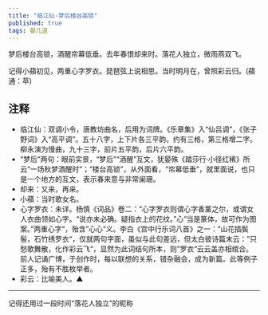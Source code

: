 ```yaml
---
title: "临江仙-梦后楼台高锁"
published: true
tags: 晏几道
---
```


梦后楼台高锁，酒醒帘幕低垂。去年春恨却来时。落花人独立，微雨燕双飞。

记得小蘋初见，两重心字罗衣。琵琶弦上说相思。当时明月在，曾照彩云归。(蘋 通：苹)

## 注释

- 临江仙：双调小令，唐教坊曲名，后用为词牌。《乐章集》入“仙吕调”，《张子野词》入“高平调”。五十八字，上下片各三平韵。约有三格，第三格增二字。柳永演为慢曲，九十三字，前片五平韵，后片六平韵。
- “梦后”两句：眼前实景，“梦后”“酒醒”互文，犹晏殊《踏莎行·小径红稀》所云“一场秋梦酒醒时”；“楼台高锁”，从外面看，“帘幕低垂”，就里面说，也只是一个地方的互文，表示春来意与非常阑珊。
- 却来：又来，再来。
- 小蘋：当时歌女名。
- 心字罗衣：未详。杨慎《词品》卷二：“心字罗衣则谓心字香薰之尔，或谓女人衣曲领如心字。“说亦未必确。疑指衣上的花纹。”心“当是篆体，故可作为图案。”两重心字“，殆含”心心“义。李白《宫中行乐词八首》之一：”山花插鬓髻，石竹绣罗衣“，仅就两句字面，虽似与此句差远，但太白彼诗篇末云：”只愁歌舞散，化作彩云飞“，显然为此词结句所本，则”罗衣“云云盖亦相绾合。前人记诵广博，于创作时，每以联想的关系，错杂融会，成为新篇。此等例子正多，殆有不胜枚举者。
- 彩云：比喻美人。▲

---

记得还用过一段时间“落花人独立”的昵称